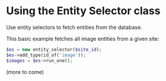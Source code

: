 # Using the Entity Selector class

Use entity selectors to fetch entities from the database.

This basic example fetches all image entities from a given site:

```php
$es = new entity_selector($site_id);
$es->add_type(id_of('image'));
$images = $es->run_one();
```

(more to come)

